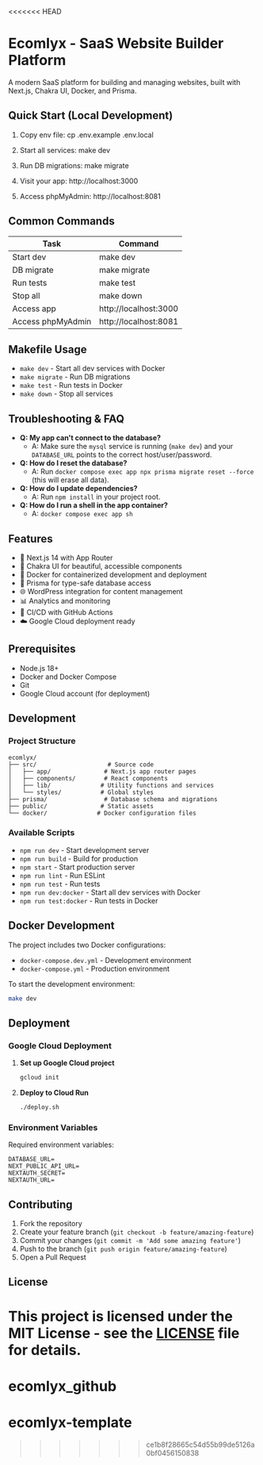 <<<<<<< HEAD
# Ecomlyx - SaaS Website Builder Platform

A modern SaaS platform for building and managing websites, built with Next.js, Chakra UI, Docker, and Prisma.

## Quick Start (Local Development)

1. Copy env file:
   cp .env.example .env.local

2. Start all services:
   make dev

3. Run DB migrations:
   make migrate

4. Visit your app:
   http://localhost:3000

5. Access phpMyAdmin:
   http://localhost:8081

## Common Commands

| Task                | Command                                      |
|---------------------|----------------------------------------------|
| Start dev           | make dev                                     |
| DB migrate          | make migrate                                 |
| Run tests           | make test                                    |
| Stop all            | make down                                    |
| Access app          | http://localhost:3000                        |
| Access phpMyAdmin   | http://localhost:8081                        |

## Makefile Usage

- `make dev` - Start all dev services with Docker
- `make migrate` - Run DB migrations
- `make test` - Run tests in Docker
- `make down` - Stop all services

## Troubleshooting & FAQ

- **Q: My app can't connect to the database?**
  - A: Make sure the `mysql` service is running (`make dev`) and your `DATABASE_URL` points to the correct host/user/password.
- **Q: How do I reset the database?**
  - A: Run `docker compose exec app npx prisma migrate reset --force` (this will erase all data).
- **Q: How do I update dependencies?**
  - A: Run `npm install` in your project root.
- **Q: How do I run a shell in the app container?**
  - A: `docker compose exec app sh`

## Features

- 🚀 Next.js 14 with App Router
- 🎨 Chakra UI for beautiful, accessible components
- 🐳 Docker for containerized development and deployment
- 🔐 Prisma for type-safe database access
- 🌐 WordPress integration for content management
- 📊 Analytics and monitoring
- 🔄 CI/CD with GitHub Actions
- ☁️ Google Cloud deployment ready

## Prerequisites

- Node.js 18+ 
- Docker and Docker Compose
- Git
- Google Cloud account (for deployment)

## Development

### Project Structure

```
ecomlyx/
├── src/                    # Source code
│   ├── app/               # Next.js app router pages
│   ├── components/        # React components
│   ├── lib/              # Utility functions and services
│   └── styles/           # Global styles
├── prisma/                # Database schema and migrations
├── public/               # Static assets
└── docker/              # Docker configuration files
```

### Available Scripts

- `npm run dev` - Start development server
- `npm run build` - Build for production
- `npm start` - Start production server
- `npm run lint` - Run ESLint
- `npm run test` - Run tests
- `npm run dev:docker` - Start all dev services with Docker
- `npm run test:docker` - Run tests in Docker

## Docker Development

The project includes two Docker configurations:

- `docker-compose.dev.yml` - Development environment
- `docker-compose.yml` - Production environment

To start the development environment:

```bash
make dev
```

## Deployment

### Google Cloud Deployment

1. **Set up Google Cloud project**
   ```bash
   gcloud init
   ```

2. **Deploy to Cloud Run**
   ```bash
   ./deploy.sh
   ```

### Environment Variables

Required environment variables:

```env
DATABASE_URL=
NEXT_PUBLIC_API_URL=
NEXTAUTH_SECRET=
NEXTAUTH_URL=
```

## Contributing

1. Fork the repository
2. Create your feature branch (`git checkout -b feature/amazing-feature`)
3. Commit your changes (`git commit -m 'Add some amazing feature'`)
4. Push to the branch (`git push origin feature/amazing-feature`)
5. Open a Pull Request

## License

This project is licensed under the MIT License - see the [LICENSE](LICENSE) file for details. 
=======
# ecomlyx_github
# ecomlyx-template
>>>>>>> ce1b8f28665c54d55b99de5126a0bf0456150838
